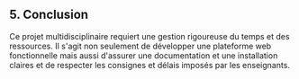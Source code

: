 
## 5. Conclusion

Ce projet multidisciplinaire requiert une gestion rigoureuse du temps et des ressources. Il s'agit non seulement de développer une plateforme web fonctionnelle mais aussi d'assurer une documentation et une installation claires et de respecter les consignes et délais imposés par les enseignants.